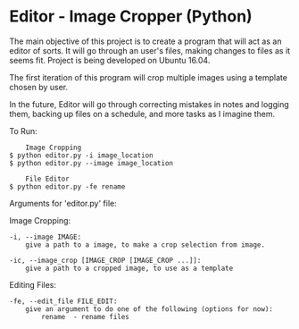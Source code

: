 # Editor - Image Cropper (Python)

The main objective of this project is to create a program that will act as an editor of sorts. It will go through an user's files, making changes to files as it seems fit. Project is being developed on Ubuntu 16.04.

The first iteration of this program will crop multiple images using a template chosen by user.

In the future, Editor will go through correcting mistakes in notes and logging them, backing up files on a schedule, and more tasks as I imagine them.


To Run:

        Image Cropping
	$ python editor.py -i image_location
	$ python editor.py --image image_location 

        File Editor
	$ python editor.py -fe rename


Arguments for 'editor.py' file:

Image Cropping:

	-i, --image IMAGE: 
		give a path to a image, to make a crop selection from image.

	-ic, --image_crop [IMAGE_CROP [IMAGE_CROP ...]]: 
		give a path to a cropped image, to use as a template


Editing Files:

	-fe, --edit_file FILE_EDIT:
		give an argument to do one of the following (options for now):
			rename  - rename files
			


